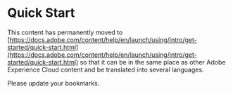 # Quick Start

This content has permanently moved to [https://docs.adobe.com/content/help/en/launch/using/intro/get-started/quick-start.html](https://docs.adobe.com/content/help/en/launch/using/intro/get-started/quick-start.html) so that it can be in the same place as other Adobe Experience Cloud content and be translated into several languages.

Please update your bookmarks.
